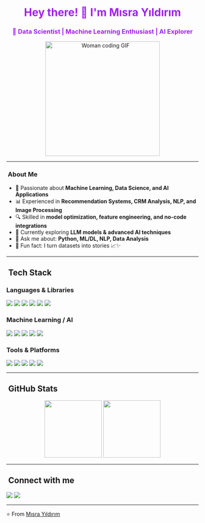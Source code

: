 <h1 align="center" style="color: #A020F0;">Hey there! 👋 I'm Mısra Yıldırım</h1>
<h3 align="center" style="color: #A020F0;">🚀 Data Scientist | Machine Learning Enthusiast | AI Explorer</h3>

<p align="center">
  <img src="(https://tenor.com/tr/view/cat-computer-typing-fast-gif-5368357)" width="300" alt="Woman coding GIF">
</p>

---

### ​ About Me  
- 🎯 Passionate about **Machine Learning, Data Science, and AI Applications**  
- 📊 Experienced in **Recommendation Systems, CRM Analysis, NLP, and Image Processing**  
- 🔍 Skilled in **model optimization, feature engineering, and no-code integrations**  
- 🌱 Currently exploring **LLM models & advanced AI techniques**  
- 💬 Ask me about: **Python, ML/DL, NLP, Data Analysis**  
- 🎨 Fun fact: I turn datasets into stories 📈✨  

---

## ​​ Tech Stack  

### **Languages & Libraries**
<p>
  <img src="https://img.shields.io/badge/Python-3776AB?style=for-the-badge&logo=python&logoColor=white"/>
  <img src="https://img.shields.io/badge/Pandas-150458?style=for-the-badge&logo=pandas&logoColor=white"/>
  <img src="https://img.shields.io/badge/NumPy-013243?style=for-the-badge&logo=numpy&logoColor=white"/>
  <img src="https://img.shields.io/badge/Scikit--learn-F7931E?style=for-the-badge&logo=scikitlearn&logoColor=white"/>
  <img src="https://img.shields.io/badge/Matplotlib-005571?style=for-the-badge"/>
  <img src="https://img.shields.io/badge/Seaborn-4C8CBF?style=for-the-badge"/>
</p>

### **Machine Learning / AI**
<p>
  <img src="https://img.shields.io/badge/TensorFlow-FF6F00?style=for-the-badge&logo=tensorflow&logoColor=white"/>
  <img src="https://img.shields.io/badge/PyTorch-EE4C2C?style=for-the-badge&logo=pytorch&logoColor=white"/>
  <img src="https://img.shields.io/badge/XGBoost-FF6600?style=for-the-badge"/>
  <img src="https://img.shields.io/badge/CatBoost-FFCC00?style=for-the-badge"/>
  <img src="https://img.shields.io/badge/Transformers-FFD700?style=for-the-badge&logo=huggingface&logoColor=black"/>
</p>

### **Tools & Platforms**
<p>
  <img src="https://img.shields.io/badge/Streamlit-FF4B4B?style=for-the-badge&logo=streamlit&logoColor=white"/>
  <img src="https://img.shields.io/badge/Airtable-18BFFF?style=for-the-badge&logo=airtable&logoColor=white"/>
  <img src="https://img.shields.io/badge/Make.com-2F2E41?style=for-the-badge"/>
  <img src="https://img.shields.io/badge/Landbot-FF7F50?style=for-the-badge"/>
  <img src="https://img.shields.io/badge/Git-F05032?style=for-the-badge&logo=git&logoColor=white"/>
</p>

---

## ​ GitHub Stats  
<p align="center">
  <img src="https://github-readme-stats.vercel.app/api?username=misrayildirim&show_icons=true&theme=tokyonight" height="150"/>
  <img src="https://github-readme-streak-stats.herokuapp.com/?user=misrayildirim&theme=tokyonight" height="150"/>
</p>

---

## ​ Connect with me  
<p>
  <a href="https://www.linkedin.com/in/misrayildirim/"><img src="https://img.shields.io/badge/LinkedIn-%230077B5.svg?style=for-the-badge&logo=linkedin&logoColor=white"/></a>
  <a href="mailto:misrayildirim@example.com"><img src="https://img.shields.io/badge/Email-%23D14836.svg?style=for-the-badge&logo=gmail&logoColor=white"/></a>
</p>

---
⭐️ From [Mısra Yıldırım](https://github.com/misrayildirim)
